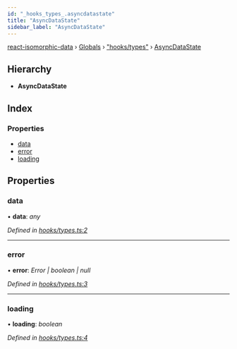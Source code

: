 ```yaml
---
id: "_hooks_types_.asyncdatastate"
title: "AsyncDataState"
sidebar_label: "AsyncDataState"
---
```


[react-isomorphic-data](../index.md) › [Globals](../globals.md) › ["hooks/types"](../modules/_hooks_types_.md) › [AsyncDataState](_hooks_types_.asyncdatastate.md)

## Hierarchy

* **AsyncDataState**

## Index

### Properties

* [data](_hooks_types_.asyncdatastate.md#data)
* [error](_hooks_types_.asyncdatastate.md#error)
* [loading](_hooks_types_.asyncdatastate.md#loading)

## Properties

###  data

• **data**: *any*

*Defined in [hooks/types.ts:2](https://github.com/jackyef/react-isomorphic-data/blob/06da012/packages/react-isomorphic-data/src/hooks/types.ts#L2)*

___

###  error

• **error**: *Error | boolean | null*

*Defined in [hooks/types.ts:3](https://github.com/jackyef/react-isomorphic-data/blob/06da012/packages/react-isomorphic-data/src/hooks/types.ts#L3)*

___

###  loading

• **loading**: *boolean*

*Defined in [hooks/types.ts:4](https://github.com/jackyef/react-isomorphic-data/blob/06da012/packages/react-isomorphic-data/src/hooks/types.ts#L4)*
